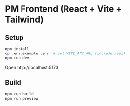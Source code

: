 # PM Frontend (React + Vite + Tailwind)

## Setup
```bash
npm install
cp .env.example .env  # set VITE_API_URL (include /api)
npm run dev
```
Open http://localhost:5173

## Build
```bash
npm run build
npm run preview
```
